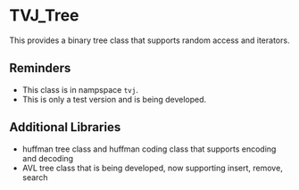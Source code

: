 # TVJ_Tree
This provides a binary tree class that supports random access and iterators.

## Reminders
- This class is in nampspace `tvj`.
- This is only a test version and is being developed.

## Additional Libraries
- huffman tree class and huffman coding class that supports encoding and decoding
- AVL tree class that is being developed, now supporting insert, remove, search
